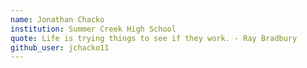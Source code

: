 ```yaml
---
name: Jonathan Chacko
institution: Summer Creek High School
quote: Life is trying things to see if they work. - Ray Bradbury
github_user: jchacko11
---
```

